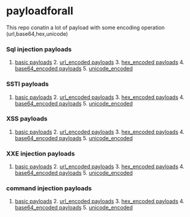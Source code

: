# payloadforall

This repo conatin a lot of payload  with some encoding operation (url,base64,hex,unicode)
### Sql injection payloads 
1. [basic payloads](https://github.com/Az0x7/payloadforall/blob/main/Sql%20injection/SQL%20payload%20.txt)                                                                                                      2. [url_encoded payloads](https://github.com/Az0x7/payloadforall/blob/main/Sql%20injection/url_encoded.txt)                                                                                                   3. [hex_encoded payloads](https://github.com/Az0x7/payloadforall/blob/main/Sql%20injection/hex_encoded.txt)                                                                                                     4. [base64_encoded payloads](https://github.com/Az0x7/payloadforall/blob/main/Sql%20injection/base64_encoded.txt)                                                                                             5. [unicode_encoded](https://github.com/Az0x7/payloadforall/blob/main/Sql%20injection/unicode_encoded.txt)       

### SSTI payloads
1. [basic payloads](https://github.com/Az0x7/payloadforall/blob/main/SSTI/ssti.txt)                                            2. [url_encoded payloads](https://github.com/Az0x7/payloadforall/blob/main/SSTI/url_encoded.txt)                                3. [hex_encoded payloads](https://github.com/Az0x7/payloadforall/blob/main/SSTI/hex_encoded.txt)                                4. [base64_encoded payloads](https://github.com/Az0x7/payloadforall/blob/main/SSTI/base64_encoded.txt)                          5. [unicode_encoded](https://github.com/Az0x7/payloadforall/blob/main/SSTI/unicode_encoded.txt)

### XSS payloads
1. [basic payloads](https://github.com/Az0x7/payloadforall/blob/main/XSS/xss.txt)                                                       2. [url_encoded payloads](https://github.com/Az0x7/payloadforall/blob/main/XSS/url_encoded.txt)                                         3. [hex_encoded payloads](https://github.com/Az0x7/payloadforall/blob/main/XSS/hex_encoded.txt)                                         4. [base64_encoded payloads](https://github.com/Az0x7/payloadforall/blob/main/XSS/base64_encoded.txt)                                   5. [unicode_encoded](https://github.com/Az0x7/payloadforall/blob/main/XSS/unicode_encoded.txt)    

### XXE injection payloads
1. [basic payloads](https://github.com/Az0x7/payloadforall/blob/main/XXE/xxe.txt)                                                       2. [url_encoded payloads](https://github.com/Az0x7/payloadforall/blob/main/XXE/url_encoded.txt)                                         3. [hex_encoded payloads](https://github.com/Az0x7/payloadforall/blob/main/XXE/hex_encoded.txt)                                         4. [base64_encoded payloads](https://github.com/Az0x7/payloadforall/blob/main/XXE/base64_encoded.txt)                                    5. [unicode_encoded](https://github.com/Az0x7/payloadforall/blob/main/XXE/unicode_encoded.txt)    

### command injection payloads
1. [basic payloads](https://github.com/Az0x7/payloadforall/blob/main/Command%20injection/command_injection.txt)                              2. [url_encoded payloads](https://github.com/Az0x7/payloadforall/blob/main/Command%20injection/url_encoded.txt)                              3. [hex_encoded payloads](https://github.com/Az0x7/payloadforall/blob/main/Command%20injection/hex_encoded.txt)                              4. [base64_encoded payloads](https://github.com/Az0x7/payloadforall/blob/main/Command%20injection/base64_encoded.txt)                        5. [unicode_encoded](https://github.com/Az0x7/payloadforall/blob/main/Command%20injection/unicode_encoded.txt)                             
